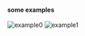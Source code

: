 #### some examples

![example0](https://github.com/AlexPishchikov/plot-to-gif/blob/master/examples/example0.gif)
![example1](https://github.com/AlexPishchikov/plot-to-gif/blob/master/examples/example1.gif)
